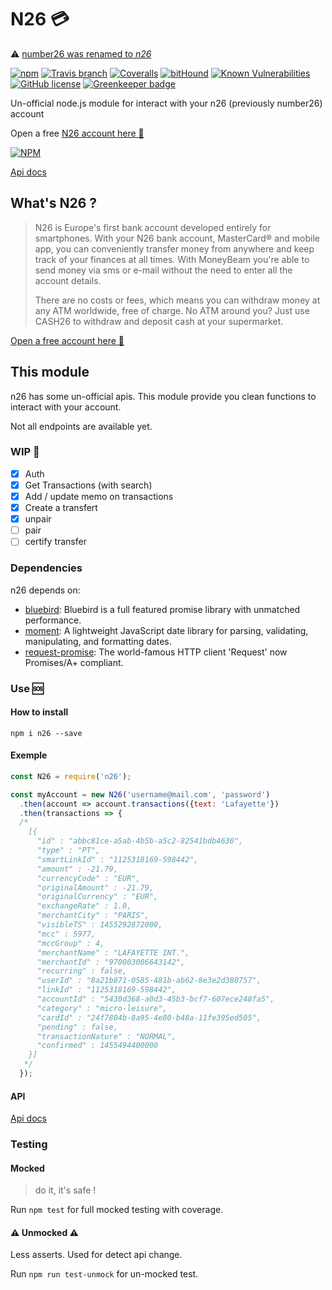 # N26 :credit_card:

:warning: [number26 was renamed to *n26*](https://n26.com/number26-is-n26/)

[![npm](https://img.shields.io/npm/v/n26.svg?maxAge=2592000?style=plastic)](https://www.npmjs.com/package/n26) [![Travis branch](https://img.shields.io/travis/PierrickP/n26/master.svg?maxAge=2592000)](https://travis-ci.org/PierrickP/n26) [![Coveralls](https://img.shields.io/coveralls/jekyll/jekyll.svg?maxAge=2592000)](https://coveralls.io/github/PierrickP/n26) [![bitHound](https://img.shields.io/bithound/dependencies/github/PierrickP/n26.svg?maxAge=2592000)](https://www.bithound.io/github/PierrickP/n26) [![Known Vulnerabilities](https://snyk.io/test/npm/name/badge.svg)](https://snyk.io/test/npm/name) [![GitHub license](https://img.shields.io/badge/license-MIT-blue.svg)](https://raw.githubusercontent.com/PierrickP/n26/develop/LICENSE.md) [![Greenkeeper badge](https://badges.greenkeeper.io/PierrickP/n26.svg)](https://greenkeeper.io/)

Un-official node.js module for interact with your n26 (previously number26) account

Open a free [N26 account here :gift:](https://my.number26.de/?uc=MZMEF)

[![NPM](https://nodei.co/npm/n26.png)](https://nodei.co/npm/n26/)

[Api docs](http://pierrickpaul.fr/n26/)

## What's N26 ?

> N26 is Europe's first bank account developed entirely for smartphones. With your N26 bank account, MasterCard® and mobile app, you can conveniently transfer money from anywhere and keep track of your finances at all times. With MoneyBeam you're able to send money via sms or e-mail without the need to enter all the account details.
>
> There are no costs or fees, which means you can withdraw money at any ATM worldwide, free of charge. No ATM around you? Just use CASH26 to withdraw and deposit cash at your supermarket.

[Open a free account here :gift:](https://my.number26.de/?uc=MZMEF)

## This module

n26 has some un-official apis.
This module provide you clean functions to interact with your account.

Not all endpoints are available yet.

### WIP :construction:

+ [x] Auth
+ [x] Get Transactions (with search)
+ [x] Add / update memo on transactions
+ [x] Create a transfert
+ [x] unpair
+ [ ] pair
+ [ ] certify transfer

### Dependencies

n26 depends on:

+ [bluebird](https://www.npmjs.com/package/bluebird): Bluebird is a full featured promise library with unmatched performance.
+ [moment](https://www.npmjs.com/package/moment): A lightweight JavaScript date library for parsing, validating, manipulating, and formatting dates.
+ [request-promise](https://www.npmjs.com/package/request-promise): The world-famous HTTP client 'Request' now Promises/A+ compliant.

### Use :sos:

#### How to install

`npm i n26 --save`

#### Exemple

```JavaScript
const N26 = require('n26');

const myAccount = new N26('username@mail.com', 'password')
  .then(account => account.transactions({text: 'Lafayette'})
  .then(transactions => {
  /*
    [{
      "id" : "abbc81ce-a5ab-4b5b-a5c2-82541bdb4630",
      "type" : "PT",
      "smartLinkId" : "1125318169-598442",
      "amount" : -21.79,
      "currencyCode" : "EUR",
      "originalAmount" : -21.79,
      "originalCurrency" : "EUR",
      "exchangeRate" : 1.0,
      "merchantCity" : "PARIS",
      "visibleTS" : 1455292872000,
      "mcc" : 5977,
      "mccGroup" : 4,
      "merchantName" : "LAFAYETTE INT.",
      "merchantId" : "970003006643142",
      "recurring" : false,
      "userId" : "8a21b871-0585-481b-ab62-8e3e2d380757",
      "linkId" : "1125318169-598442",
      "accountId" : "5430d368-a0d3-45b3-bcf7-607ece248fa5",
      "category" : "micro-leisure",
      "cardId" : "24f7804b-8a95-4e80-b48a-11fe395ed505",
      "pending" : false,
      "transactionNature" : "NORMAL",
      "confirmed" : 1455494400000
    }]
   */
  });
```

#### API

[Api docs](http://pierrickpaul.fr/n26/)

### Testing

#### Mocked

> do it, it's safe !

Run `npm test` for full mocked testing with coverage.

#### :warning: Unmocked :warning:

Less asserts. Used for detect api change.

Run `npm run test-unmock` for un-mocked test.
